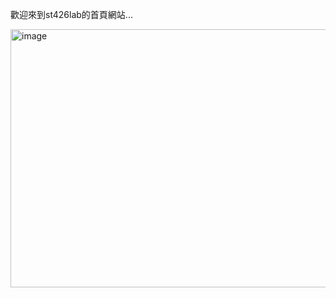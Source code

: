 歡迎來到 s t 4 2 6 l a b 的首頁網站...
 

<img width="959" height="413" alt="image" src="https://github.com/user-attachments/assets/7cfc39f5-9c3f-469a-87ce-cc71adfa7722" />

 
